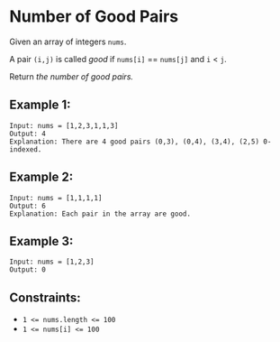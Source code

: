 # Number of Good Pairs

Given an array of integers `nums`.

A pair `(i,j)` is called *good* if `nums[i]` == `nums[j]` and `i` < `j`.

Return *the number of good pairs.*

## Example 1:
```
Input: nums = [1,2,3,1,1,3]
Output: 4
Explanation: There are 4 good pairs (0,3), (0,4), (3,4), (2,5) 0-indexed.
```

## Example 2:
```
Input: nums = [1,1,1,1]
Output: 6
Explanation: Each pair in the array are good.
```

## Example 3:
```
Input: nums = [1,2,3]
Output: 0
```

## Constraints:
- `1 <= nums.length <= 100`
- `1 <= nums[i] <= 100`